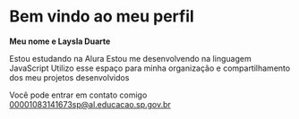 # Bem vindo ao meu perfil

**Meu nome e Laysla Duarte**

Estou estudando na Alura
Estou me desenvolvendo na linguagem JavaScript
Utilizo esse espaço para minha organização e compartilhamento dos meu projetos desenvolvidos

Você pode entrar em contato comigo
00001083141673sp@al.educacao.sp.gov.br
